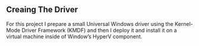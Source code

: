 ## Creaing The Driver

For this project I prepare a small Universal Windows driver using the Kernel-Mode Driver Framework (KMDF) and then I deploy it and install it on a virtual machine inside of Window’s HyperV component.
